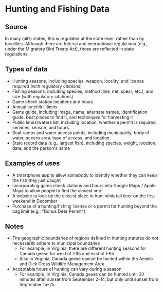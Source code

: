 # Hunting and Fishing Data

## Source

In many (all?) states, this is regulated at the state level, rather than by localities. Although there are federal and international regulations (e.g., under the Migratory Bird Treaty Act), those are reflected in state regulations.

## Types of data

* Hunting seasons, including species, weapon, locality, and license required (with regulatory citations)
* Fishing seasons, including species, method (line, net, spear, etc.), and size (with regulatory citations)
* Game check station locations and hours
* Annual catch/kill limits
* Game guide, including image, name, alternate names, identification guide, best places to find it, and techniques for harvesting it
* Public lands/waters list, including location, whether a permit is required, services, season, and hours
* Boat ramps and water access points, including municipality, body of water, access area, type of access, and location
* State record data (e.g., largest fish), including species, weight, location, date, and the person's name

## Examples of uses

* A smartphone app to allow somebody to identify whether they can keep the fish they just caught
* Incorporating game check stations and hours into Google Maps / Apple Maps to allow people to find the closest one
* A website to look up the closest place to hunt whitetail deer on the first weekend in December
* Purchase of a hunting/fishing license or a permit for hunting beyond the bag limit (e.g., "Bonus Deer Permit")

## Notes

* The geographic boundaries of regions defined in hunting statutes do not necessarily adhere to municipal boundaries
  * For example, in Virginia, there are different hunting seasons for Canada geese for west of I-95 and east of I-95
  * Also in Virginia, Canada geese cannot be hunted within the Amelia and Dick Cross Wildlife Management Area.
* Acceptable hours of hunting can vary during a season
  * For example, in Virginia, Canada geese can be hunted until 30 minutes after sunset from September 2–14, but only until sunset from September 15–25.
